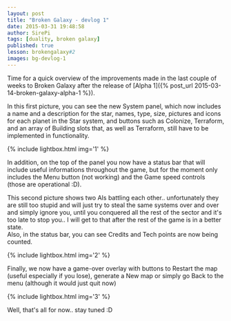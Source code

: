 ```yaml
---
layout: post
title: "Broken Galaxy - devlog 1"
date: 2015-03-31 19:48:58
author: SirePi
tags: [duality, broken galaxy]
published: true
lesson: brokengalaxy#2
images: bg-devlog-1
---
```

Time for a quick overview of the improvements made in the last couple of weeks to Broken Galaxy after the release of [Alpha 1]({% post_url 2015-03-14-broken-galaxy-alpha-1 %}).  
<!--more-->

In this first picture, you can see the new System panel, which now includes a name and a description for the star, names, type, size, pictures and icons for each planet in the Star system, and buttons such as <xn>Colonize</xn>, <xn>Terraform</xn>, and an array of <xn>Building</xn> slots that, as well as Terraform, still have to be implemented in functionality.

{% include lightbox.html img='1' %}

In addition, on the top of the panel you now have a status bar that will include useful informations throughout the game, but for the moment only includes the <xn>Menu</xn> button (not working) and the <xn>Game speed</xn> controls (those are operational :D).

This second picture shows two AIs battling each other.. unfortunately they are still too stupid and will just try to steal the same systems over and over and simply ignore you, until you conquered all the rest of the sector and it's too late to stop you.. I will get to that after the rest of the game is in a better state.  
Also, in the status bar, you can see <xn>Credits</xn> and <xn>Tech points</xn> are now being counted.

{% include lightbox.html img='2' %}

Finally, we now have a game-over overlay with buttons to <xn>Restart</xn> the map (useful especially if you lose), generate a <xn>New map</xn> or simply go <xn>Back to the menu</xn> (although it would just quit now)

{% include lightbox.html img='3' %}

Well, that's all for now.. stay tuned :D